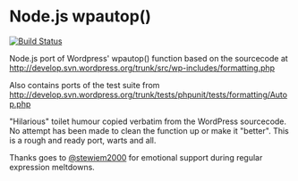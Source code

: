 # Node.js wpautop() 
[![Build Status](https://travis-ci.org/andymantell/node-wpautop.svg)](https://travis-ci.org/andymantell/node-wpautop)

Node.js port of Wordpress' wpautop() function based on the sourcecode at http://develop.svn.wordpress.org/trunk/src/wp-includes/formatting.php

Also contains ports of the test suite from http://develop.svn.wordpress.org/trunk/tests/phpunit/tests/formatting/Autop.php

"Hilarious" toilet humour copied verbatim from the WordPress sourcecode. No attempt has been made to clean the function up or make it "better". This is a rough and ready port, warts and all.

Thanks goes to [@stewiem2000](https://github.com/stewiem2000) for emotional support during regular expression meltdowns.
